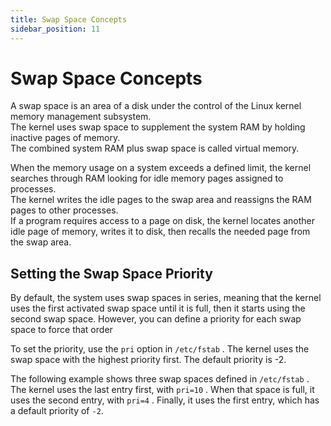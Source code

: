 ```yaml
---
title: Swap Space Concepts
sidebar_position: 11
---
```


# Swap Space Concepts

A swap space is an area of a disk under the control of the Linux kernel memory management subsystem.  
The kernel uses swap space to supplement the system RAM by holding inactive pages of memory.  
The combined system RAM plus swap space is called virtual memory.

When the memory usage on a system exceeds a defined limit, the kernel searches through RAM looking for idle memory pages assigned to processes.  
The kernel writes the idle pages to the swap area and reassigns the RAM pages to other processes.  
If a program requires access to a page on disk, the kernel locates another idle page of memory, writes it to disk, then recalls the needed page from the swap area.

## Setting the Swap Space Priority

By default, the system uses swap spaces in series, meaning that the kernel uses the first activated swap space until it is full, then it starts using the second swap space. However, you can define a priority for each swap space to force that order

To set the priority, use the `pri` option in `/etc/fstab` . The kernel uses the swap space with the highest priority first. The default priority is -2.

The following example shows three swap spaces defined in `/etc/fstab` . The kernel uses the last entry first, with `pri=10` . When that space is full, it uses the second entry, with `pri=4` . Finally, it uses the first entry, which has a default priority of `-2`.
